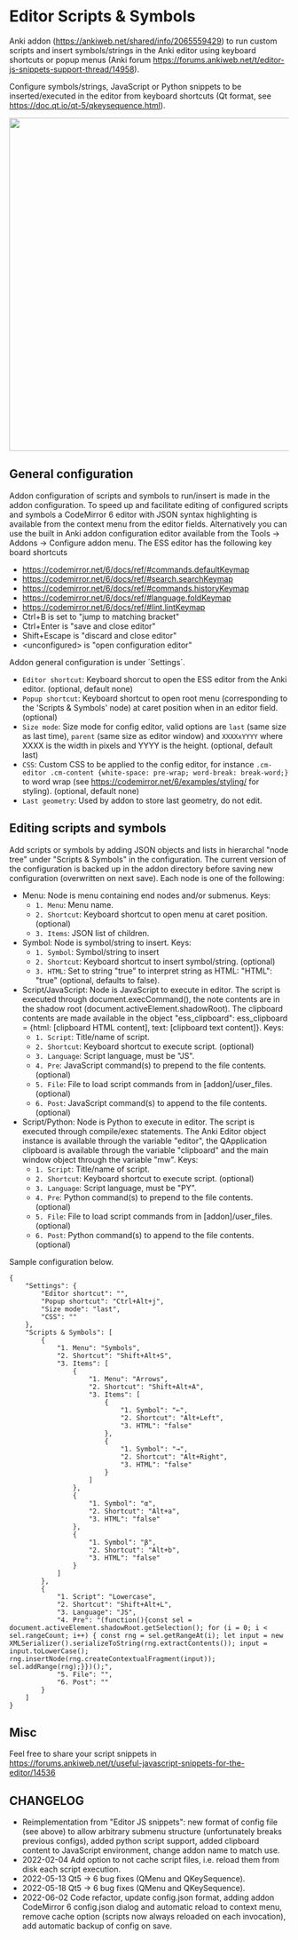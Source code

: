# Editor Scripts & Symbols
Anki addon (https://ankiweb.net/shared/info/2065559429) to run custom scripts and insert symbols/strings in the Anki editor using keyboard shortcuts or popup menus (Anki forum https://forums.ankiweb.net/t/editor-js-snippets-support-thread/14958).

Configure symbols/strings, JavaScript or Python snippets to be inserted/executed in the editor from keyboard shortcuts (Qt format, see https://doc.qt.io/qt-5/qkeysequence.html).

<img src="https://github.com/TRIAEIOU/Editor-Scripts-Symbols/blob/main/Screenshots/overview.png" height="600">

## General configuration
Addon configuration of scripts and symbols to run/insert is made in the addon configuration. To speed up and facilitate editing of configured scripts and symbols a CodeMirror 6 editor with JSON syntax highlighting is available from the context menu from the editor fields. Alternatively you can use the built in Anki addon configuration editor available from the Tools → Addons → Configure addon menu. The ESS editor has the following key board shortcuts
- https://codemirror.net/6/docs/ref/#commands.defaultKeymap
- https://codemirror.net/6/docs/ref/#search.searchKeymap
- https://codemirror.net/6/docs/ref/#commands.historyKeymap
- https://codemirror.net/6/docs/ref/#language.foldKeymap
- https://codemirror.net/6/docs/ref/#lint.lintKeymap
- Ctrl+B is set to "jump to matching bracket"
- Ctrl+Enter is "save and close editor"
- Shift+Escape is "discard and close editor"
- &lt;unconfigured&gt; is "open configuration editor"

Addon general configuration is under ´Settings´.
- `Editor shortcut`: Keyboard shorcut to open the ESS editor from the Anki editor. (optional, default none)
- `Popup shortcut`: Keyboard shortcut to open root menu (corresponding to the 'Scripts & Symbols' node) at caret position when in an editor field. (optional)
- `Size mode`: Size mode for config editor, valid options are `last` (same size as last time), `parent` (same size as editor window) and `XXXXxYYYY` where XXXX is the width in pixels and YYYY is the height. (optional, default last)
- `CSS`: Custom CSS to be applied to the config editor, for instance `.cm-editor .cm-content {white-space: pre-wrap; word-break: break-word;}` to word wrap (see https://codemirror.net/6/examples/styling/ for styling). (optional, default none)
- `Last geometry`: Used by addon to store last geometry, do not edit.

## Editing scripts and symbols
Add scripts or symbols by adding JSON objects and lists in hierarchal "node tree" under "Scripts & Symbols" in the configuration. The current version of the configuration is backed up in the addon directory before saving new configuration (overwritten on next save). Each node is one of the following:

- Menu: Node is menu containing end nodes and/or submenus. Keys:
	- `1. Menu`: Menu name.
	- `2. Shortcut`: Keyboard shortcut to open menu at caret position. (optional)
	- `3. Items`: JSON list of children.
- Symbol: Node is symbol/string to insert. Keys:
    - `1. Symbol`: Symbol/string to insert
    - `2. Shortcut`: Keyboard shortcut to insert symbol/string. (optional)
    - `3. HTML`: Set to string "true" to interpret string as HTML: "HTML": "true" (optional, defaults to false).
- Script/JavaScript: Node is JavaScript to execute in editor. The script is executed through document.execCommand(), the note contents are in the shadow root (document.activeElement.shadowRoot). The clipboard contents are made available in the object "ess_clipboard": ess_clipboard = {html: [clipboard HTML content], text: [clipboard text content]}. Keys:
	- `1. Script`: Title/name of script.
	- `2. Shortcut`: Keyboard shortcut to execute script. (optional)
	- `3. Language`: Script language, must be "JS".
	- `4. Pre`: JavaScript command(s) to prepend to the file contents. (optional)
	- `5. File`: File to load script commands from in [addon]/user_files. (optional)
	- `6. Post`: JavaScript command(s) to append to the file contents. (optional)
- Script/Python: Node is Python to execute in editor. The script is executed through compile/exec statements. The Anki Editor object instance is available through the variable "editor", the QApplication clipboard is available through the variable "clipboard" and the main window object through the variable "mw". Keys:
    - `1. Script`: Title/name of script.
	- `2. Shortcut`: Keyboard shortcut to execute script. (optional)
    - `3. Language`: Script language, must be "PY".
    - `4. Pre`: Python command(s) to prepend to the file contents. (optional)
    - `5. File`: File to load script commands from in [addon]/user_files. (optional)
    - `6. Post`: Python command(s) to append to the file contents. (optional)

Sample configuration below.
<pre><code>{
	"Settings": {
		"Editor shortcut": "",
		"Popup shortcut": "Ctrl+Alt+j",
		"Size mode": "last",
		"CSS": ""
	},
	"Scripts & Symbols": [
		{
			"1. Menu": "Symbols",
			"2. Shortcut": "Shift+Alt+S",
			"3. Items": [
				{
					"1. Menu": "Arrows",
					"2. Shortcut": "Shift+Alt+A",
					"3. Items": [
						{
							"1. Symbol": "←",
							"2. Shortcut": "Alt+Left",
							"3. HTML": "false"
						},
						{
							"1. Symbol": "→",
							"2. Shortcut": "Alt+Right",
							"3. HTML": "false"
						}
					]
				},
				{
					"1. Symbol": "α",
					"2. Shortcut": "Alt+a",
					"3. HTML": "false"
				},
				{
					"1. Symbol": "β",
					"2. Shortcut": "Alt+b",
					"3. HTML": "false"
				}
			]
		},
		{
			"1. Script": "Lowercase",
			"2. Shortcut": "Shift+Alt+L",
			"3. Language": "JS",
			"4. Pre": "(function(){const sel = document.activeElement.shadowRoot.getSelection(); for (i = 0; i < sel.rangeCount; i++) { const rng = sel.getRangeAt(i); let input = new XMLSerializer().serializeToString(rng.extractContents()); input = input.toLowerCase(); rng.insertNode(rng.createContextualFragment(input)); sel.addRange(rng);}})();",
			"5. File": "",
			"6. Post": ""
		}
	]
}</code></pre>

## Misc
Feel free to share your script snippets in https://forums.ankiweb.net/t/useful-javascript-snippets-for-the-editor/14536

## CHANGELOG
- Reimplementation from "Editor JS snippets": new format of config file (see above) to allow arbitrary submenu structure (unfortunately breaks previous configs), added python script support, added clipboard content to JavaScript environment, change addon name to match use.
- 2022-02-04 Add option to not cache script files, i.e. reload them from disk each script execution.
- 2022-05-13 Qt5 → 6 bug fixes (QMenu and QKeySequence).
- 2022-05-18 Qt5 → 6 bug fixes (QMenu and QKeySequence).
- 2022-06-02 Code refactor, update config.json format, adding addon CodeMirror 6 config.json dialog and automatic reload to context menu, remove cache option (scripts now always reloaded on each invocation), add automatic backup of config on save.
